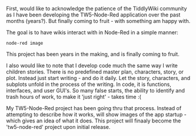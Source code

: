 First, would like to acknowledge the patience of the TiddlyWiki community as I have been developing the TW5-Node-Red application over the past months (years?). But finally coming to fruit - with something am happy with.

The goal is to have wikis interact with in Node-Red in a simple manner:

`node-red image`

This project has been years in the making, and is finally coming to fruit.

I also would like to note that I develop code much the same way I write children stories. There is no predefined master plan, characters, story, or plot. Instead just start writing - and do it daily. Let the story, characters, and subplots unfold in the process of the writing. In code, it is functions, interfaces, and user GUI's. So many false starts, the ability to identify and trash hours of work, to make it 'just right' - takes time :(

My TW5-Node-Red project has been going thru that process. Instead of attempting to describe how it works, will show images of the app startup - which gives an idea of what it does. This project will finaaly become the 'tw5-node-red' project upon initial release.

